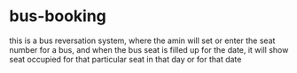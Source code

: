 # bus-booking
this is a bus reversation system, where the amin will set or enter the seat number for a bus, and when the bus seat is filled up for the date, it will show seat occupied for that particular seat in that day or for that date
